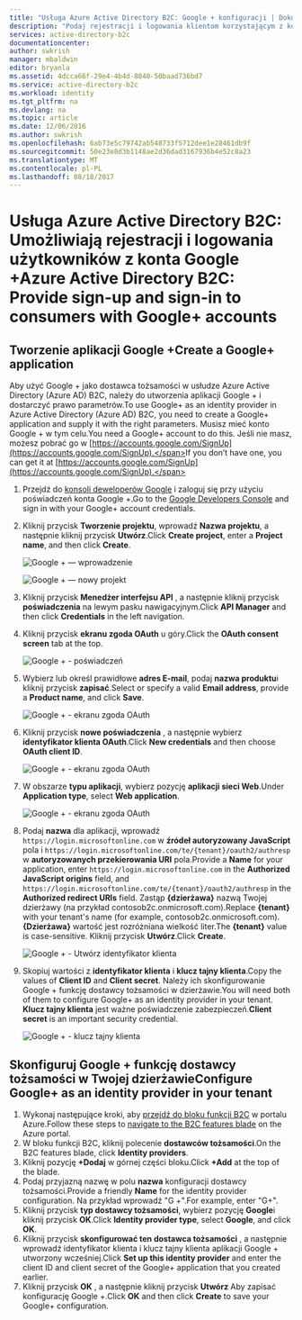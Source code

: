 ```yaml
---
title: "Usługa Azure Active Directory B2C: Google + konfiguracji | Dokumentacja firmy Microsoft"
description: "Podaj rejestracji i logowania klientom korzystającym z konta Google + w aplikacjach, które są zabezpieczone przez usługi Azure Active Directory B2C."
services: active-directory-b2c
documentationcenter: 
author: swkrish
manager: mbaldwin
editor: bryanla
ms.assetid: 4dcca66f-29e4-4b4d-8840-50baad736bd7
ms.service: active-directory-b2c
ms.workload: identity
ms.tgt_pltfrm: na
ms.devlang: na
ms.topic: article
ms.date: 12/06/2016
ms.author: swkrish
ms.openlocfilehash: 6ab73e5c79742ab548733f5712dee1e28461db9f
ms.sourcegitcommit: 50e23e8d3b1148ae2d36dad3167936b4e52c8a23
ms.translationtype: MT
ms.contentlocale: pl-PL
ms.lasthandoff: 08/18/2017
---
```

# <a name="azure-active-directory-b2c-provide-sign-up-and-sign-in-to-consumers-with-google-accounts"></a><span data-ttu-id="4ac09-103">Usługa Azure Active Directory B2C: Umożliwiają rejestracji i logowania użytkowników z konta Google +</span><span class="sxs-lookup"><span data-stu-id="4ac09-103">Azure Active Directory B2C: Provide sign-up and sign-in to consumers with Google+ accounts</span></span>
## <a name="create-a-google-application"></a><span data-ttu-id="4ac09-104">Tworzenie aplikacji Google +</span><span class="sxs-lookup"><span data-stu-id="4ac09-104">Create a Google+ application</span></span>
<span data-ttu-id="4ac09-105">Aby użyć Google + jako dostawca tożsamości w usłudze Azure Active Directory (Azure AD) B2C, należy do utworzenia aplikacji Google + i dostarczyć prawo parametrów.</span><span class="sxs-lookup"><span data-stu-id="4ac09-105">To use Google+ as an identity provider in Azure Active Directory (Azure AD) B2C, you need to create a Google+ application and supply it with the right parameters.</span></span> <span data-ttu-id="4ac09-106">Musisz mieć konto Google + w tym celu.</span><span class="sxs-lookup"><span data-stu-id="4ac09-106">You need a Google+ account to do this.</span></span> <span data-ttu-id="4ac09-107">Jeśli nie masz, możesz pobrać go w [https://accounts.google.com/SignUp](https://accounts.google.com/SignUp).</span><span class="sxs-lookup"><span data-stu-id="4ac09-107">If you don’t have one, you can get it at [https://accounts.google.com/SignUp](https://accounts.google.com/SignUp).</span></span>

1. <span data-ttu-id="4ac09-108">Przejdź do [konsoli deweloperów Google](https://console.developers.google.com/) i zaloguj się przy użyciu poświadczeń konta Google +.</span><span class="sxs-lookup"><span data-stu-id="4ac09-108">Go to the [Google Developers Console](https://console.developers.google.com/) and sign in with your Google+ account credentials.</span></span>
2. <span data-ttu-id="4ac09-109">Kliknij przycisk **Tworzenie projektu**, wprowadź **Nazwa projektu**, a następnie kliknij przycisk **Utwórz**.</span><span class="sxs-lookup"><span data-stu-id="4ac09-109">Click **Create project**, enter a **Project name**, and then click **Create**.</span></span>
   
    ![Google + — wprowadzenie](./media/active-directory-b2c-setup-goog-app/google-get-started.png)
   
    ![Google + — nowy projekt](./media/active-directory-b2c-setup-goog-app/google-new-project.png)
3. <span data-ttu-id="4ac09-112">Kliknij przycisk **Menedżer interfejsu API** , a następnie kliknij przycisk **poświadczenia** na lewym pasku nawigacyjnym.</span><span class="sxs-lookup"><span data-stu-id="4ac09-112">Click **API Manager** and then click **Credentials** in the left navigation.</span></span>
4. <span data-ttu-id="4ac09-113">Kliknij przycisk **ekranu zgoda OAuth** u góry.</span><span class="sxs-lookup"><span data-stu-id="4ac09-113">Click the **OAuth consent screen** tab at the top.</span></span>
   
    ![Google + - poświadczeń](./media/active-directory-b2c-setup-goog-app/google-add-cred.png)
5. <span data-ttu-id="4ac09-115">Wybierz lub określ prawidłowe **adres E-mail**, podaj **nazwa produktu**i kliknij przycisk **zapisać**.</span><span class="sxs-lookup"><span data-stu-id="4ac09-115">Select or specify a valid **Email address**, provide a **Product name**, and click **Save**.</span></span>
   
    ![Google + - ekranu zgoda OAuth](./media/active-directory-b2c-setup-goog-app/google-consent-screen.png)
6. <span data-ttu-id="4ac09-117">Kliknij przycisk **nowe poświadczenia** , a następnie wybierz **identyfikator klienta OAuth**.</span><span class="sxs-lookup"><span data-stu-id="4ac09-117">Click **New credentials** and then choose **OAuth client ID**.</span></span>
   
    ![Google + - ekranu zgoda OAuth](./media/active-directory-b2c-setup-goog-app/google-add-oauth2-client-id.png)
7. <span data-ttu-id="4ac09-119">W obszarze **typu aplikacji**, wybierz pozycję **aplikacji sieci Web**.</span><span class="sxs-lookup"><span data-stu-id="4ac09-119">Under **Application type**, select **Web application**.</span></span>
   
    ![Google + - ekranu zgoda OAuth](./media/active-directory-b2c-setup-goog-app/google-web-app.png)
8. <span data-ttu-id="4ac09-121">Podaj **nazwa** dla aplikacji, wprowadź `https://login.microsoftonline.com` w **źródeł autoryzowany JavaScript** pola i `https://login.microsoftonline.com/te/{tenant}/oauth2/authresp` w **autoryzowanych przekierowania URI** pola.</span><span class="sxs-lookup"><span data-stu-id="4ac09-121">Provide a **Name** for your application, enter `https://login.microsoftonline.com` in the **Authorized JavaScript origins** field, and `https://login.microsoftonline.com/te/{tenant}/oauth2/authresp` in the **Authorized redirect URIs** field.</span></span> <span data-ttu-id="4ac09-122">Zastąp **{dzierżawa}** nazwą Twojej dzierżawy (na przykład contosob2c.onmicrosoft.com).</span><span class="sxs-lookup"><span data-stu-id="4ac09-122">Replace **{tenant}** with your tenant's name (for example, contosob2c.onmicrosoft.com).</span></span> <span data-ttu-id="4ac09-123">**{Dzierżawa}** wartość jest rozróżniana wielkość liter.</span><span class="sxs-lookup"><span data-stu-id="4ac09-123">The **{tenant}** value is case-sensitive.</span></span> <span data-ttu-id="4ac09-124">Kliknij przycisk **Utwórz**.</span><span class="sxs-lookup"><span data-stu-id="4ac09-124">Click **Create**.</span></span>
   
    ![Google + - Utwórz identyfikator klienta](./media/active-directory-b2c-setup-goog-app/google-create-client-id.png)
9. <span data-ttu-id="4ac09-126">Skopiuj wartości z **identyfikator klienta** i **klucz tajny klienta**.</span><span class="sxs-lookup"><span data-stu-id="4ac09-126">Copy the values of **Client ID** and **Client secret**.</span></span> <span data-ttu-id="4ac09-127">Należy ich skonfigurowanie Google + funkcję dostawcy tożsamości w dzierżawie.</span><span class="sxs-lookup"><span data-stu-id="4ac09-127">You will need both of them to configure Google+ as an identity provider in your tenant.</span></span> <span data-ttu-id="4ac09-128">**Klucz tajny klienta** jest ważne poświadczenie zabezpieczeń.</span><span class="sxs-lookup"><span data-stu-id="4ac09-128">**Client secret** is an important security credential.</span></span>
   
    ![Google + - klucz tajny klienta](./media/active-directory-b2c-setup-goog-app/google-client-secret.png)

## <a name="configure-google-as-an-identity-provider-in-your-tenant"></a><span data-ttu-id="4ac09-130">Skonfiguruj Google + funkcję dostawcy tożsamości w Twojej dzierżawie</span><span class="sxs-lookup"><span data-stu-id="4ac09-130">Configure Google+ as an identity provider in your tenant</span></span>
1. <span data-ttu-id="4ac09-131">Wykonaj następujące kroki, aby [przejdź do bloku funkcji B2C](active-directory-b2c-app-registration.md#navigate-to-b2c-settings) w portalu Azure.</span><span class="sxs-lookup"><span data-stu-id="4ac09-131">Follow these steps to [navigate to the B2C features blade](active-directory-b2c-app-registration.md#navigate-to-b2c-settings) on the Azure portal.</span></span>
2. <span data-ttu-id="4ac09-132">W bloku funkcji B2C, kliknij polecenie **dostawców tożsamości**.</span><span class="sxs-lookup"><span data-stu-id="4ac09-132">On the B2C features blade, click **Identity providers**.</span></span>
3. <span data-ttu-id="4ac09-133">Kliknij pozycję **+Dodaj** w górnej części bloku.</span><span class="sxs-lookup"><span data-stu-id="4ac09-133">Click **+Add** at the top of the blade.</span></span>
4. <span data-ttu-id="4ac09-134">Podaj przyjazną nazwę w polu **nazwa** konfiguracji dostawcy tożsamości.</span><span class="sxs-lookup"><span data-stu-id="4ac09-134">Provide a friendly **Name** for the identity provider configuration.</span></span> <span data-ttu-id="4ac09-135">Na przykład wprowadź "G +".</span><span class="sxs-lookup"><span data-stu-id="4ac09-135">For example, enter "G+".</span></span>
5. <span data-ttu-id="4ac09-136">Kliknij przycisk **typ dostawcy tożsamości**, wybierz pozycję **Google**i kliknij przycisk **OK**.</span><span class="sxs-lookup"><span data-stu-id="4ac09-136">Click **Identity provider type**, select **Google**, and click **OK**.</span></span>
6. <span data-ttu-id="4ac09-137">Kliknij przycisk **skonfigurować ten dostawca tożsamości** , a następnie wprowadź identyfikator klienta i klucz tajny klienta aplikacji Google + utworzony wcześniej.</span><span class="sxs-lookup"><span data-stu-id="4ac09-137">Click **Set up this identity provider** and enter the client ID and client secret of the Google+ application that you created earlier.</span></span>
7. <span data-ttu-id="4ac09-138">Kliknij przycisk **OK** , a następnie kliknij przycisk **Utwórz** Aby zapisać konfigurację Google +.</span><span class="sxs-lookup"><span data-stu-id="4ac09-138">Click **OK** and then click **Create** to save your Google+ configuration.</span></span>

